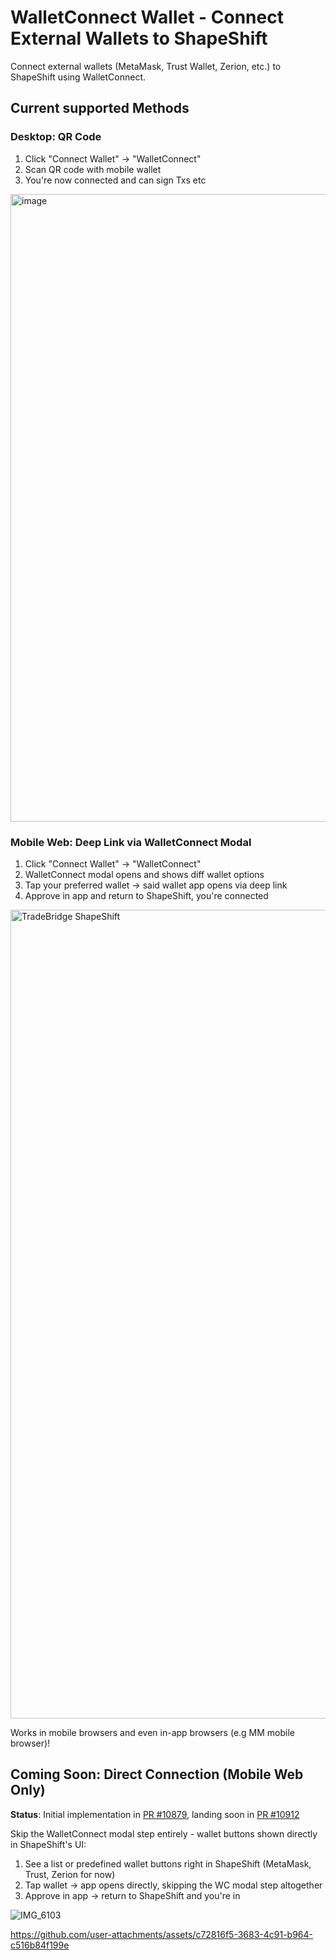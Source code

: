# WalletConnect Wallet - Connect External Wallets to ShapeShift

Connect external wallets (MetaMask, Trust Wallet, Zerion, etc.) to ShapeShift using WalletConnect.

## Current supported Methods

### Desktop: QR Code
1. Click "Connect Wallet" → "WalletConnect"
2. Scan QR code with mobile wallet
3. You're now connected and can sign Txs etc

<img width="1728" height="1004" alt="image" src="https://github.com/user-attachments/assets/227271d7-27fa-407a-bda0-c594d33fedbe" />


### Mobile Web: Deep Link via WalletConnect Modal
1. Click "Connect Wallet" → "WalletConnect"
2. WalletConnect modal opens and shows diff wallet options
3. Tap your preferred wallet → said wallet app opens via deep link
4. Approve in app and return to ShapeShift, you're connected

<img width="645" height="1294" alt="TradeBridge  ShapeShift" src="https://github.com/user-attachments/assets/5a6434a6-b2e6-45a4-af14-a7d14249c1fb" />


Works in mobile browsers and even in-app browsers (e.g MM mobile browser)!

## Coming Soon: Direct Connection (Mobile Web Only)

**Status**: Initial implementation in [PR #10879](https://github.com/shapeshift/web/pull/10879), landing soon in [PR #10912](https://github.com/shapeshift/web/pull/10912)

Skip the WalletConnect modal step entirely - wallet buttons shown directly in ShapeShift's UI:

1. See a list or predefined wallet buttons right in ShapeShift (MetaMask, Trust, Zerion for now)
2. Tap wallet → app opens directly, skipping the WC modal step altogether
3. Approve in app → return to ShapeShift and you're in 

![IMG_6103](https://github.com/user-attachments/assets/dbf62599-dd21-44ff-88e5-bd01744e5d0a)

https://github.com/user-attachments/assets/c72816f5-3683-4c91-b964-c516b84f199e
